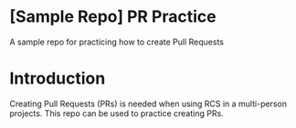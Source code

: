 # [Sample Repo] PR Practice
A sample repo for practicing how to create Pull Requests
# Introduction
Creating Pull Requests (PRs) is needed when using RCS in a multi-person projects. This repo can be used to practice creating PRs.